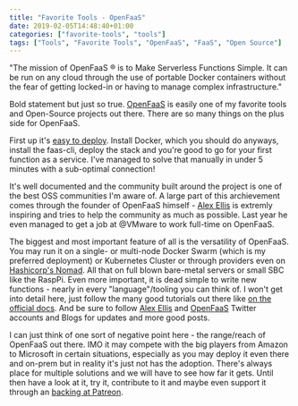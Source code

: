 ```yaml
---
title: "Favorite Tools - OpenFaaS"
date: 2019-02-05T14:48:40+01:00
categories: ["favorite-tools", "tools"]
tags: ["Tools", "Favorite Tools", "OpenFaaS", "FaaS", "Open Source"]
---
```


"The mission of OpenFaaS ® is to Make Serverless Functions Simple. It can be run on any cloud through the use of portable Docker containers without the fear of getting locked-in or having to manage complex infrastructure."

Bold statement but just so true. [OpenFaaS](https://www.openfaas.com/) is easily one of my favorite tools and Open-Source projects out there. There are so many things on the plus side for OpenFaaS.

<!--more-->

First up it's [easy to deploy](https://docs.openfaas.com/deployment/). Install Docker, which you should do anyways, install the faas-cli, deploy the stack and you're good to go for your first function as a service. I've managed to solve that manually in under 5 minutes with a sub-optimal connection!

It's well documented and the community built around the project is one of the best OSS communities I'm aware of. A large part of this archievement comes through the founder of OpenFaaS himself - [Alex Ellis](https://twitter.com/alexellisuk) is extremly inspiring and tries to help the community as much as possible. Last year he even managed to get a job at @VMware to work full-time on OpenFaaS.

The biggest and most important feature of all is the versatility of OpenFaaS. You may run it on a single- or multi-node Docker Swarm (which is my preferred deployment) or Kubernetes Cluster or through providers even on [Hashicorp's Nomad](https://github.com/hashicorp/faas-nomad). All that on full blown bare-metal servers or small SBC like the RaspPi. Even more important, it is dead simple to write new functions - nearly in every "language"/tooling you can think of. I won't get into detail here, just follow the many good tutorials out there like [on the official docs](https://github.com/openfaas/workshop). And be sure to follow [Alex Ellis](https://twitter.com/alexellisuk) and [OpenFaaS](https://twitter.com/openfaas) Twitter accounts and Blogs for updates and more good posts.

I can just think of one sort of negative point here - the range/reach of OpenFaaS out there. IMO it may compete with the big players from Amazon to Microsoft in certain situations, especially as you may deploy it even there and on-prem but in reality it's just not has the adoption. There's always place for multiple solutions and we will have to see how far it gets. Until then have a look at it, try it, contribute to it and maybe even support it through an [backing at Patreon](https://www.patreon.com/alexellis).

